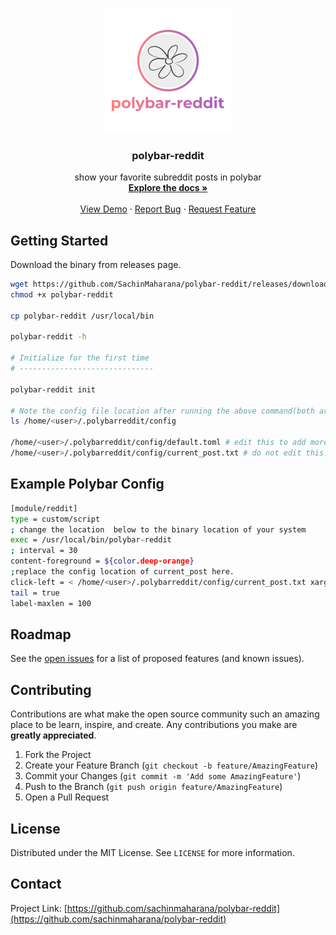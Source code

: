 <p align="center">
  <a href="https://github.com/sachinmaharana/polybar-reddit">
    <img src="assets/poly-icon.png" alt="Logo" width="200" height="200">
  </a>

  <h3 align="center">polybar-reddit</h3>

  <p align="center">
    show your favorite subreddit posts in polybar
    <br />
    <a href="https://github.com/sachinmaharana/polybar-reddit"><strong>Explore the docs »</strong></a>
    <br />
    <br />
    <a href="https://github.com/sachinmaharana/polybar-reddit">View Demo</a>
    ·
    <a href="https://github.com/sachinmaharana/polybar-reddit/issues">Report Bug</a>
    ·
    <a href="https://github.com/sachinmaharana/polybar-reddit/issues">Request Feature</a>
  </p>
</p>

## Getting Started

Download the binary from releases page.

```bash
wget https://github.com/SachinMaharana/polybar-reddit/releases/download/v0.3.0/polybar-reddit
chmod +x polybar-reddit

cp polybar-reddit /usr/local/bin

polybar-reddit -h

# Initialize for the first time
# ------------------------------

polybar-reddit init

# Note the config file location after running the above command(both are required for polybar config):
ls /home/<user>/.polybarreddit/config

/home/<user>/.polybarreddit/config/default.toml # edit this to add more subreddits of your choice
/home/<user>/.polybarreddit/config/current_post.txt # do not edit this.
```

## Example Polybar Config

```bash
[module/reddit]
type = custom/script
; change the location  below to the binary location of your system
exec = /usr/local/bin/polybar-reddit
; interval = 30
content-foreground = ${color.deep-orange}
;replace the config location of current_post here.
click-left = < /home/<user>/.polybarreddit/config/current_post.txt xargs -I % xdg-open %
tail = true
label-maxlen = 100
```

## Roadmap

See the [open issues](https://github.com/sachinmaharana/polybar-reddit/issues) for a list of proposed features (and known issues).

<!-- CONTRIBUTING -->

## Contributing

Contributions are what make the open source community such an amazing place to be learn, inspire, and create. Any contributions you make are **greatly appreciated**.

1. Fork the Project
2. Create your Feature Branch (`git checkout -b feature/AmazingFeature`)
3. Commit your Changes (`git commit -m 'Add some AmazingFeature'`)
4. Push to the Branch (`git push origin feature/AmazingFeature`)
5. Open a Pull Request

<!-- LICENSE -->

## License

Distributed under the MIT License. See `LICENSE` for more information.

<!-- CONTACT -->

## Contact

Project Link: [https://github.com/sachinmaharana/polybar-reddit](https://github.com/sachinmaharana/polybar-reddit)

```

```
